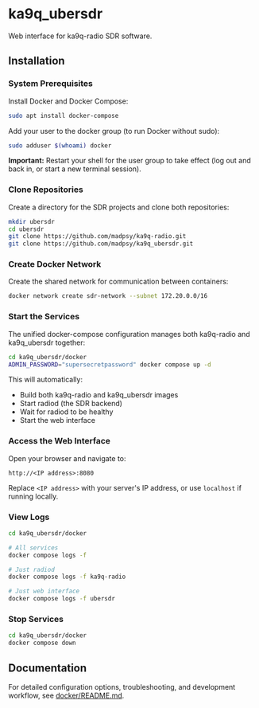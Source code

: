 # ka9q_ubersdr

Web interface for ka9q-radio SDR software.

## Installation

### System Prerequisites

Install Docker and Docker Compose:
```bash
sudo apt install docker-compose
```

Add your user to the docker group (to run Docker without sudo):
```bash
sudo adduser $(whoami) docker
```

**Important:** Restart your shell for the user group to take effect (log out and back in, or start a new terminal session).

### Clone Repositories

Create a directory for the SDR projects and clone both repositories:
```bash
mkdir ubersdr
cd ubersdr
git clone https://github.com/madpsy/ka9q-radio.git
git clone https://github.com/madpsy/ka9q_ubersdr.git
```

### Create Docker Network

Create the shared network for communication between containers:
```bash
docker network create sdr-network --subnet 172.20.0.0/16
```

### Start the Services

The unified docker-compose configuration manages both ka9q-radio and ka9q_ubersdr together:

```bash
cd ka9q_ubersdr/docker
ADMIN_PASSWORD="supersecretpassword" docker compose up -d
```

This will automatically:
- Build both ka9q-radio and ka9q_ubersdr images
- Start radiod (the SDR backend)
- Wait for radiod to be healthy
- Start the web interface

### Access the Web Interface

Open your browser and navigate to:
```
http://<IP address>:8080
```

Replace `<IP address>` with your server's IP address, or use `localhost` if running locally.

### View Logs

```bash
cd ka9q_ubersdr/docker

# All services
docker compose logs -f

# Just radiod
docker compose logs -f ka9q-radio

# Just web interface
docker compose logs -f ubersdr
```

### Stop Services

```bash
cd ka9q_ubersdr/docker
docker compose down
```

## Documentation

For detailed configuration options, troubleshooting, and development workflow, see [docker/README.md](docker/README.md).
